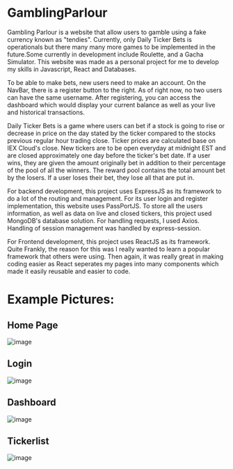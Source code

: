 # GamblingParlour
Gambling Parlour is a website that allow users to gamble using a fake currency known as "tendies". Currently, only Daily Ticker Bets is operationals but there many many more games to be implemented in the future.Some currently in development include Roulette, and a Gacha Simulator. This website was made as a personal project for me to develop my skills in Javascript, React and Databases. 
     

To be able to make bets, new users need to make an account. On the NavBar, there is a register button to the right. As of right now, no two users can have the same username. After registering, you can access the dashboard which would display your current balance as well as your live and historical transactions.

Daily Ticker Bets is a game where users can bet if a stock is going to rise or decrease in price on the day stated by the ticker compared to the stocks previous regular hour trading close.
Ticker prices are calculated base on IEX Cloud's close. New tickers are to be open everyday at midnight EST and are closed approximately one day before the ticker's bet date. If a user wins, they are given the amount originally bet in addition to their percentage of the pool of all the winners. The reward pool contains the total amount bet by the losers. If a user loses their bet, they lose all that are put in.

For backend development, this project uses ExpressJS as its framework to do a lot of the routing and management. For its user login and register implementation, this website uses PassPortJS. To store all the users information, as well as data on live and closed tickers, this project used MongoDB's database solution. For handling requests, I used Axios. Handling of session management was handled by express-session.

For Frontend development, this project uses ReactJS as its framework. Quite Frankly, the reason for this was I really wanted to learn a popular framework that others were using. Then again, it was really great in making coding easier as React seperates my pages into many components which made it easily reusable and easier to code.

# Example Pictures:
## Home Page
![image](https://user-images.githubusercontent.com/56182053/134259692-3ceb030f-fcf0-446e-91dc-2a8dd292450c.png)

## Login 
![image](https://user-images.githubusercontent.com/56182053/134259770-aa3ce9d3-4323-4d2a-aa6a-011c8072c49b.png)

## Dashboard
![image](https://user-images.githubusercontent.com/56182053/134259909-6a57bcbb-900b-4d35-89e0-9de10064def8.png)

## Tickerlist
![image](https://user-images.githubusercontent.com/56182053/134259812-536623e5-6bf6-4f44-86c9-ed972183de02.png)
